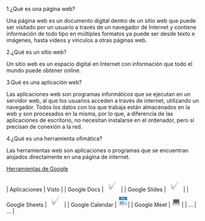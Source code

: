 1.¿Qué es una página web?

Una página web es un documento digital dentro de un sitio web que puede ser visitado por un usuario a través de un navegador de Internet y contiene información de todo tipo en múltiples formatos ya puede ser desde texto e imágenes, hasta videos y vínculos a otras páginas web.

2.¿Qué es un sitio web?

Un sitio web es un espacio digital en Internet con información que todo el mundo puede obtener online.

3.Qué es una aplicación web?

Las aplicaciones web son programas informáticos que se ejecutan en un servidor web, al que los usuarios acceden a través de internet, utilizando un navegador. Todos los datos con los que trabaja están almacenados en la web y son procesados en la misma, por lo que, a diferencia de las aplicaciones de escritorio, no necesitan instalarse en el ordenador, pero sí precisan de conexión a la red. 

4.¿Qué es una herramienta ofimática?

Las herramientas web son aplicaciones o programas que se encuentran alojados directamente en una página de internet.

[Herramientas de Google](https://www.google.com/intl/es-419/chrome/browser-tools/)

| Aplicaciones | Visto |
| Google Docs | ![tick](https://github.com/EricApVera05/smx2_m8_uf1_a2/blob/main/tick.png "Tick") |
| Google Slides | ![tick](https://github.com/EricApVera05/smx2_m8_uf1_a2/blob/main/tick.png "Tick") |
| Google Sheets | ![tick](https://github.com/EricApVera05/smx2_m8_uf1_a2/blob/main/tick.png "Tick") |
| Google Calendar | ![calendar](https://github.com/EricApVera05/smx2_m8_uf1_a2/blob/main/calendar.png "Calendar")|
| Google Meet | ![ord](https://github.com/EricApVera05/smx2_m8_uf1_a2/blob/main/ord.png "Ordenador") |
| ... | ... |
